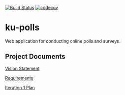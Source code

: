 [![Build Status](https://travis-ci.com/markna551/ku-polls.svg?branch=master)](https://travis-ci.com/github/markna551/ku-polls)
[![codecov](https://codecov.io/gh/markna551/ku-polls/branch/master/graph/badge.svg)](https://codecov.io/gh/markna551/ku-polls)
# ku-polls

Web application for conducting online polls and surveys.

## Project Documents

[Vision Statement](https://github.com/markna551/ku-polls/wiki/Vision-Statement)

[Requirements](https://github.com/markna551/ku-polls/wiki/Requirements)

[Iteration 1 Plan](https://github.com/markna551/ku-polls/wiki/Iteration-1-Plan)
